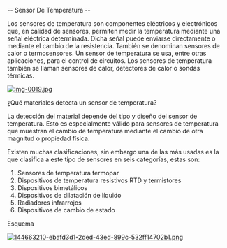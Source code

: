 -- Sensor De Temperatura --

Los sensores de temperatura son componentes eléctricos y electrónicos que, en calidad de sensores, 
permiten medir la temperatura mediante una señal eléctrica determinada. Dicha señal puede enviarse 
directamente o mediante el cambio de la resistencia. También se denominan sensores de calor o termosensores. 
Un sensor de temperatura se usa, entre otras aplicaciones, para el control de circuitos. Los sensores de temperatura también se llaman sensores de calor,
detectores de calor o sondas térmicas.

[![img-0019.jpg](https://i.postimg.cc/zvGMMr5n/img-0019.jpg)](https://postimg.cc/62FY2F83)


¿Qué materiales detecta un sensor de temperatura?

La detección del material depende del tipo y diseño del sensor de temperatura. Esto es especialmente válido para sensores de temperatura que muestran el
cambio de temperatura mediante el cambio de otra magnitud o propiedad física.

Existen muchas clasificaciones, sin embargo una de las más usadas es la que clasifica a este tipo de sensores en seis categorías, estas son:

1.  Sensores de temperatura termopar
2.  Dispositivos de temperatura resistivos RTD y termistores
3.  Dispositivos bimetálicos
4.  Dispositivos de dilatación de líquido
5.  Radiadores infrarrojos
6.  Dispositivos de cambio de estado

Esquema 

[![144663210-ebafd3d1-2ded-43ed-899c-532ff14702b1.png](https://i.postimg.cc/V6LDsWTw/144663210-ebafd3d1-2ded-43ed-899c-532ff14702b1.png)](https://postimg.cc/XZmwQd41)
